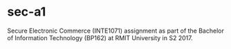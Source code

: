 # sec-a1
Secure Electronic Commerce (INTE1071) assignment as part of the Bachelor of Information Technology (BP162) at RMIT University in S2 2017.
